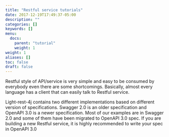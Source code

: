 ```yaml
---
title: "Restful service tutorials"
date: 2017-12-19T17:49:37-05:00
description: ""
categories: []
keywords: []
menu:
  docs:
    parent: "tutorial"
    weight: 1
weight: 1
aliases: []
toc: false
draft: false
---
```


Restful style of API/service is very simple and easy to be consumed by everybody even there
are some shortcomings. Basically, almost every language has a client that can easily talk to
Restful service. 

Light-rest-4j contains two different implementations based on different version of specifications.
Swagger 2.0 is an older specification and OpenAPI 3.0 is a newer specification. Most of our examples
are in Swagger 2.0 and some of them have been migrated to OpenAPI 3.0 spec. If you are building a
new Restful service, it is highly recommended to write your spec in OpenAPI 3.0 
